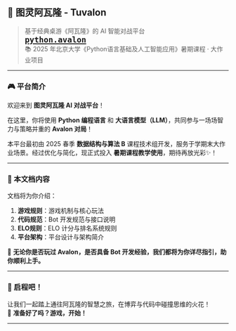 ## 🧠 图灵阿瓦隆 - Tuvalon

> 基于经典桌游《阿瓦隆》的 AI 智能对战平台  
> **<span style="font-size: 1.5em; color: #4e54c8; font-weight: bold;">[`python.avalon`](https://github.com/pkulab409/python.avalon)</span>**  
> 📚 2025 年北京大学《Python语言基础及人工智能应用》暑期课程 · 大作业项目

---

### 🎮 平台简介

欢迎来到 **图灵阿瓦隆 AI 对战平台**！

在这里，你将使用 **Python 编程语言** 和 **大语言模型（LLM）**，共同参与一场场智力与策略并重的 **Avalon 对局**！

本平台最初由 2025 春季 **数据结构与算法 B** 课程技术组开发，服务于学期末大作业场景。经过优化与简化，现正式投入 **暑期课程教学使用**，期待再放光彩✨！

---

### 📜 本文档内容

文档将为你介绍：

1. **游戏规则**：游戏机制与核心玩法
2. **代码规范**：Bot 开发规范与接口说明
3. **ELO规则**：ELO 计分与排名系统规则
4. **平台架构**：平台设计与架构简介

🧩 **无论你是否玩过 Avalon，是否具备 Bot 开发经验，我们都将为你详尽指引，助你顺利上手。**

---

### 🧭 启程吧！

让我们一起踏上通往阿瓦隆的智慧之旅，在博弈与代码中碰撞思维的火花！  
🎯 **准备好了吗？游戏，开始！**

---
